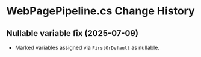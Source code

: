 # WebPagePipeline.cs Change History

## Nullable variable fix (2025-07-09)
- Marked variables assigned via `FirstOrDefault` as nullable.
